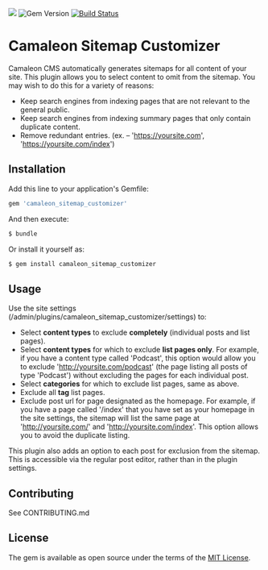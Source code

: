 ![](https://img.shields.io/badge/ruby-2.3%2B-red.svg)
![Gem Version](https://img.shields.io/gem/v/camaleon_sitemap_customizer.svg?colorB=blue)
[![Build Status](https://travis-ci.com/brian-kephart/camaleon_sitemap_customizer.svg?branch=master)](https://travis-ci.com/brian-kephart/camaleon_sitemap_customizer)

# Camaleon Sitemap Customizer
Camaleon CMS automatically generates sitemaps for all content of your site. This plugin allows you to select content to omit from the sitemap. You may wish to do this for a variety of reasons:
- Keep search engines from indexing pages that are not relevant to the general public.
- Keep search engines from indexing summary pages that only contain duplicate content.
- Remove redundant entries. (ex. – 'https://yoursite.com', 'https://yoursite.com/index')

## Installation
Add this line to your application's Gemfile:

```ruby
gem 'camaleon_sitemap_customizer'
```

And then execute:
```bash
$ bundle
```

Or install it yourself as:
```bash
$ gem install camaleon_sitemap_customizer
```

## Usage
Use the site settings (/admin/plugins/camaleon_sitemap_customizer/settings) to:
- Select **content types** to exclude **completely** (individual posts and list pages).
- Select **content types** for which to exclude **list pages only**. For example, if you have a content type called 'Podcast', this option would allow you to exclude 'http://yoursite.com/podcast' (the page listing all posts of type 'Podcast') without excluding the pages for each individual post.
- Select **categories** for which to exclude list pages, same as above.
- Exclude all **tag** list pages.
- Exclude post url for page designated as the homepage. For example, if you have a page called '/index' that you have set as your homepage in the site settings, the sitemap will list the same page at 'http://yoursite.com/' and 'http://yoursite.com/index'. This option allows you to avoid the duplicate listing.

This plugin also adds an option to each post for exclusion from the sitemap. This is accessible via the regular post editor, rather than in the plugin settings.

## Contributing
See CONTRIBUTING.md

## License
The gem is available as open source under the terms of the [MIT License](http://opensource.org/licenses/MIT).

